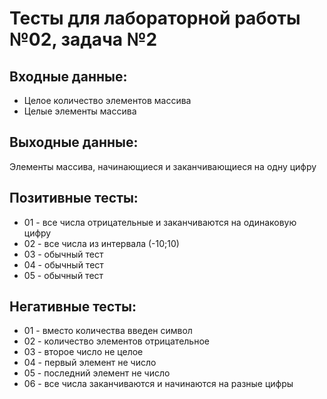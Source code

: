 # Тесты для лабораторной работы №02, задача №2

## Входные данные:
- Целое количество элементов массива
- Целые элементы массива

## Выходные данные:
Элементы массива, начинающиеся и заканчивающиеся на одну цифру

## Позитивные тесты:
- 01 - все числа отрицательные и заканчиваются на одинаковую цифру
- 02 - все числа из интервала (-10;10)
- 03 - обычный тест
- 04 - обычный тест
- 05 - обычный тест

## Негативные тесты:
- 01 - вместо количества введен символ
- 02 - количество элементов отрицательное
- 03 - второе число не целое
- 04 - первый элемент не число
- 05 - последний элемент не число
- 06 - все числа заканчиваются и начинаются на разные цифры
